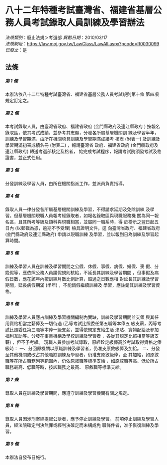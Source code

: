 # 八十二年特種考試臺灣省、福建省基層公務人員考試錄取人員訓練及學習辦法

*法規類別*：廢止法規＞考選部
*異動日期*：2010/03/17  
*法規網址*：https://law.moj.gov.tw/LawClass/LawAll.aspx?pcode=R0030099
*已廢止*：是


## 法條
##### 第 1 條
本辦法依八十二年特種考試臺灣省、福建省基層公務人員考試規則第十條
第四項規定訂定之。


##### 第 2 條
本考試錄取人員，由臺灣省政府、福建省政府 (金門縣政府及連江縣政府
) 按報名錄取區，依其考試成績，並參考其志願，分發各所屬基層機關訓
練及學習半年，訓練及學習期滿，由所在機關填具訓練及學習期滿成績考
核表 (附表一) 及訓練及學習期滿初審成績名冊 (附表二) ，報請臺灣省
政府、福建省政府 (金門縣政府及連江縣政府) 轉送考選部核定及格者，
始完成考試程序，報請考試院頒發考試及格證書，並正式任用。


##### 第 3 條
分發訓練及學習人員，由所在機關指派工作，並派員負責指導。


##### 第 4 條
錄取人員一律分發各所屬基層機關訓練及學習，不得請求延期及免除訓練
及學習。但基層機關現職人員報考經錄取者，如報名錄取區與現職服務機
關為同一報名區，且其所考等級及類科與現職相當，並屬同一職系時，得
於榜示之翌日起五日內 (以郵戳為憑，逾期不予受理) 檢具證明文件，逕
向臺灣省政府、福建省政府 (金門縣政府及連江縣政府) 申請以現職訓練
及學習，並以報到日為訓練及學習起算時間。


##### 第 5 條
訓練及學習人員在訓練及學習期間之公假、休假、事假、病假、婚假、喪
假、分娩假等，應依照公務人員請假規則核給，不延長其訓練及學習期間
，但事假及病假日數，應在該年內按訓練月數比例計算，超過之日數應相
對延長其訓練及學習期間，延長病假期滿 (半年) ，不能銷假繼續訓練及
學習，應註銷其訓練及學習資格。


##### 第 6 條
訓練及學習人員應占訓練及學習機關編制內實缺，訓練及學習期間並支領
與其任用資格相當之薪俸及一切待遇 (乙等考試比照委任第五職等本俸五
級支薪，丙等考試比照委任第三職等本俸一級支薪，並得依規定支給生活
津貼、實物配給及參加福利互助等。分發在事業機構及學校訓練及學習者
，各從其規定比照相當等級支薪) ，但不予考績。
現職人員參加考試錄取，原經銓定級俸高於考試取得資格之俸級時：
一、分回原機關以原職訓練及學習者，仍准支原敘級俸及加給。
二、分發至其他機關或改占其他職缺訓練及學習者，仍准支原敘級俸，至
    其加給，如原敘職等在所占職務列等範圍內，仍依原敘職等標準支給
    ，如原敘職等高、低於所占職務最高、低職等時，按該職務之最高、
    原敘職等標準支給。


##### 第 7 條
錄取人員在訓練及學習期間，應遵守訓練及學習機關有關之規定。


##### 第 8 條
錄取人員因涉刑案經提起公訴者，應予停止訓練及學習。
前項停止訓練及學習人員，經法院確定判決無罪或經判決確定而未構成免
職條件者，准予恢復訓練及學習。


##### 第 9 條
本辦法自發布日施行。




